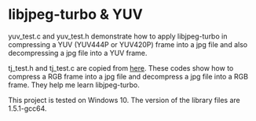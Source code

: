 # libjpeg-turbo & YUV

yuv_test.c and yuv_test.h demonstrate how to apply libjpeg-turbo in compressing a YUV (YUV444P or YUV420P) frame into a jpg file and also decompressing a jpg file into a YUV frame.

tj_test.h and tj_test.c are copied from [here](https://blog.csdn.net/subfate/article/details/46794639). These codes show how to compress a RGB frame into a jpg file and decompress a jpg file into a RGB frame. They help me learn libjpeg-turbo. 

This project is tested on Windows 10. The version of the library files are 1.5.1-gcc64. 